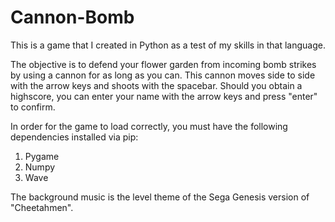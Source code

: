 # Cannon-Bomb
This is a game that I created in Python as a test of my skills in that language.

The objective is to defend your flower garden from incoming bomb strikes by using a cannon for as long as you can. This cannon moves side to side with the arrow keys and shoots with the spacebar. Should you obtain a highscore, you can enter your name with the arrow keys and press "enter" to confirm.

In order for the game to load correctly, you must have the following dependencies installed via pip:
1. Pygame
2. Numpy
3. Wave

The background music is the level theme of the Sega Genesis version of "Cheetahmen".
